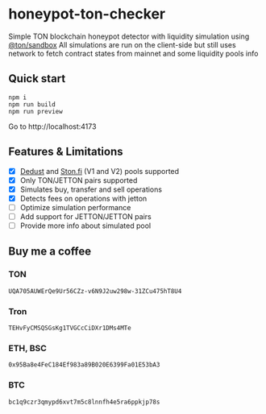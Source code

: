 # honeypot-ton-checker

Simple TON blockchain honeypot detector with liquidity simulation using [@ton/sandbox](https://github.com/ton-org/sandbox)
All simulations are run on the client-side but still uses network to fetch contract states from mainnet and some liquidity pools info

## Quick start

```
npm i
npm run build
npm run preview
```
Go to http://localhost:4173

## Features & Limitations
- [x] [Dedust](https://dedust.io/) and [Ston.fi](https://app.ston.fi/) (V1 and V2) pools supported
- [x] Only TON/JETTON pairs supported
- [x] Simulates buy, transfer and sell operations
- [x] Detects fees on operations with jetton
- [ ] Optimize simulation performance
- [ ] Add support for JETTON/JETTON pairs
- [ ] Provide more info about simulated pool

## Buy me a coffee

### TON
```
UQA705AUWErQe9Ur56CZz-v6N9J2uw298w-31ZCu475hT8U4
```

### Tron
```
TEHvFyCMSQSGsKg1TVGCcCiDXr1DMs4MTe
```

### ETH, BSC
```
0x95Ba8e4FeC184Ef983a89B020E6399Fa01E53bA3
```

### BTC
```
bc1q9czr3qmypd6xvt7m5c8lnnfh4e5ra6ppkjp78s
```